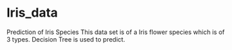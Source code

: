 # Iris_data
Prediction of Iris Species
This data set is of a Iris flower species which is of 3 types. Decision Tree is used to predict.
